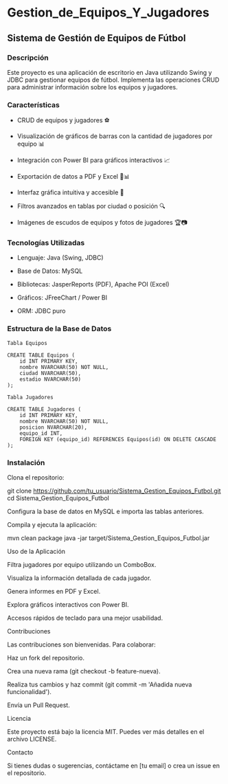 # Gestion_de_Equipos_Y_Jugadores
## Sistema de Gestión de Equipos de Fútbol

### Descripción

Este proyecto es una aplicación de escritorio en Java utilizando Swing y JDBC para gestionar equipos de fútbol. Implementa las operaciones CRUD para administrar información sobre los equipos y jugadores.

### Características

- CRUD de equipos y jugadores ⚽

- Visualización de gráficos de barras con la cantidad de jugadores por equipo 📊

- Integración con Power BI para gráficos interactivos 📈

- Exportación de datos a PDF y Excel 📄📊

- Interfaz gráfica intuitiva y accesible 🎨

- Filtros avanzados en tablas por ciudad o posición 🔍

- Imágenes de escudos de equipos y fotos de jugadores 🏆📷

### Tecnologías Utilizadas

- Lenguaje: Java (Swing, JDBC)

- Base de Datos: MySQL

- Bibliotecas: JasperReports (PDF), Apache POI (Excel)

- Gráficos: JFreeChart / Power BI

- ORM: JDBC puro

### Estructura de la Base de Datos

```
Tabla Equipos

CREATE TABLE Equipos (
    id INT PRIMARY KEY,
    nombre NVARCHAR(50) NOT NULL,
    ciudad NVARCHAR(50),
    estadio NVARCHAR(50)
);

Tabla Jugadores

CREATE TABLE Jugadores (
    id INT PRIMARY KEY,
    nombre NVARCHAR(50) NOT NULL,
    posicion NVARCHAR(20),
    equipo_id INT,
    FOREIGN KEY (equipo_id) REFERENCES Equipos(id) ON DELETE CASCADE
);
```

### Instalación

Clona el repositorio:

git clone https://github.com/tu_usuario/Sistema_Gestion_Equipos_Futbol.git
cd Sistema_Gestion_Equipos_Futbol

Configura la base de datos en MySQL e importa las tablas anteriores.

Compila y ejecuta la aplicación:

mvn clean package
java -jar target/Sistema_Gestion_Equipos_Futbol.jar

Uso de la Aplicación

Filtra jugadores por equipo utilizando un ComboBox.

Visualiza la información detallada de cada jugador.

Genera informes en PDF y Excel.

Explora gráficos interactivos con Power BI.

Accesos rápidos de teclado para una mejor usabilidad.

Contribuciones

Las contribuciones son bienvenidas. Para colaborar:

Haz un fork del repositorio.

Crea una nueva rama (git checkout -b feature-nueva).

Realiza tus cambios y haz commit (git commit -m 'Añadida nueva funcionalidad').

Envía un Pull Request.

Licencia

Este proyecto está bajo la licencia MIT. Puedes ver más detalles en el archivo LICENSE.

Contacto

Si tienes dudas o sugerencias, contáctame en [tu email] o crea un issue en el repositorio.

